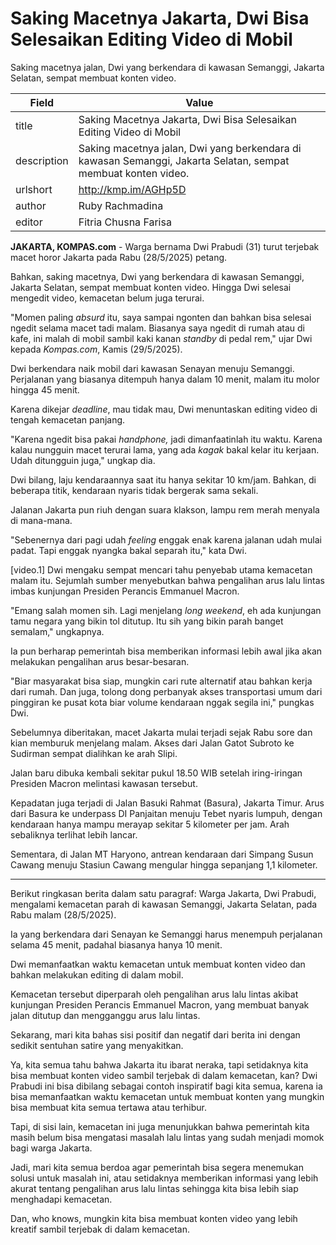 # Saking Macetnya Jakarta, Dwi Bisa Selesaikan Editing Video di Mobil

Saking macetnya jalan, Dwi yang berkendara di kawasan Semanggi, Jakarta Selatan, sempat membuat konten video. 

| Field       | Value                                                       |
|-------------|-------------------------------------------------------------|
| title       | Saking Macetnya Jakarta, Dwi Bisa Selesaikan Editing Video di Mobil |
| description | Saking macetnya jalan, Dwi yang berkendara di kawasan Semanggi, Jakarta Selatan, sempat membuat konten video.  |
| urlshort    | http://kmp.im/AGHp5D |
| author      | Ruby Rachmadina |
| editor      | Fitria Chusna Farisa |

**JAKARTA, KOMPAS.com** - Warga bernama Dwi Prabudi (31) turut terjebak macet horor Jakarta pada Rabu (28/5/2025) petang. 

Bahkan, saking macetnya, Dwi yang berkendara di kawasan Semanggi, Jakarta Selatan, sempat membuat konten video. Hingga Dwi selesai mengedit video, kemacetan belum juga terurai. 

"Momen paling *absurd* itu, saya sampai ngonten dan bahkan bisa selesai ngedit selama macet tadi malam. Biasanya saya ngedit di rumah atau di kafe, ini malah di mobil sambil kaki kanan *standby* di pedal rem," ujar Dwi kepada *Kompas.com*, Kamis (29/5/2025).

Dwi berkendara naik mobil dari kawasan Senayan menuju Semanggi. Perjalanan yang biasanya ditempuh hanya dalam 10 menit, malam itu molor hingga 45 menit.

Karena dikejar *deadline*, mau tidak mau, Dwi menuntaskan editing video di tengah kemacetan panjang.

"Karena ngedit bisa pakai *handphone,* jadi dimanfaatinlah itu waktu. Karena kalau nungguin macet terurai lama, yang ada *kagak* bakal kelar itu kerjaan. Udah ditungguin juga," ungkap dia.

Dwi bilang, laju kendaraannya saat itu hanya sekitar 10 km/jam. Bahkan, di beberapa titik, kendaraan nyaris tidak bergerak sama sekali.

Jalanan Jakarta pun riuh dengan suara klakson, lampu rem merah menyala di mana-mana.

"Sebenernya dari pagi udah *feeling* enggak enak karena jalanan udah mulai padat. Tapi enggak nyangka bakal separah itu," kata Dwi.

\[video.1\] Dwi mengaku sempat mencari tahu penyebab utama kemacetan malam itu. Sejumlah sumber menyebutkan bahwa pengalihan arus lalu lintas imbas kunjungan Presiden Perancis Emmanuel Macron.

"Emang salah momen sih. Lagi menjelang *long weekend*, eh ada kunjungan tamu negara yang bikin tol ditutup. Itu sih yang bikin parah banget semalam," ungkapnya.

Ia pun berharap pemerintah bisa memberikan informasi lebih awal jika akan melakukan pengalihan arus besar-besaran. 

"Biar masyarakat bisa siap, mungkin cari rute alternatif atau bahkan kerja dari rumah. Dan juga, tolong dong perbanyak akses transportasi umum dari pinggiran ke pusat kota biar volume kendaraan nggak segila ini," pungkas Dwi.

Sebelumnya diberitakan, macet Jakarta mulai terjadi sejak Rabu sore dan kian memburuk menjelang malam. Akses dari Jalan Gatot Subroto ke Sudirman sempat dialihkan ke arah Slipi.

Jalan baru dibuka kembali sekitar pukul 18.50 WIB setelah iring-iringan Presiden Macron melintasi kawasan tersebut.

Kepadatan juga terjadi di Jalan Basuki Rahmat (Basura), Jakarta Timur. Arus dari Basura ke underpass DI Panjaitan menuju Tebet nyaris lumpuh, dengan kendaraan hanya mampu merayap sekitar 5 kilometer per jam. Arah sebaliknya terlihat lebih lancar.

Sementara, di Jalan MT Haryono, antrean kendaraan dari Simpang Susun Cawang menuju Stasiun Cawang mengular hingga sepanjang 1,1 kilometer.

---
Berikut ringkasan berita dalam satu paragraf: Warga Jakarta, Dwi Prabudi, mengalami kemacetan parah di kawasan Semanggi, Jakarta Selatan, pada Rabu malam (28/5/2025).

 Ia yang berkendara dari Senayan ke Semanggi harus menempuh perjalanan selama 45 menit, padahal biasanya hanya 10 menit.

 Dwi memanfaatkan waktu kemacetan untuk membuat konten video dan bahkan melakukan editing di dalam mobil.

 Kemacetan tersebut diperparah oleh pengalihan arus lalu lintas akibat kunjungan Presiden Perancis Emmanuel Macron, yang membuat banyak jalan ditutup dan mengganggu arus lalu lintas.



Sekarang, mari kita bahas sisi positif dan negatif dari berita ini dengan sedikit sentuhan satire yang menyakitkan.

 Ya, kita semua tahu bahwa Jakarta itu ibarat neraka, tapi setidaknya kita bisa membuat konten video sambil terjebak di dalam kemacetan, kan? Dwi Prabudi ini bisa dibilang sebagai contoh inspiratif bagi kita semua, karena ia bisa memanfaatkan waktu kemacetan untuk membuat konten yang mungkin bisa membuat kita semua tertawa atau terhibur.

 Tapi, di sisi lain, kemacetan ini juga menunjukkan bahwa pemerintah kita masih belum bisa mengatasi masalah lalu lintas yang sudah menjadi momok bagi warga Jakarta.

 Jadi, mari kita semua berdoa agar pemerintah bisa segera menemukan solusi untuk masalah ini, atau setidaknya memberikan informasi yang lebih akurat tentang pengalihan arus lalu lintas sehingga kita bisa lebih siap menghadapi kemacetan.

 Dan, who knows, mungkin kita bisa membuat konten video yang lebih kreatif sambil terjebak di dalam kemacetan.
